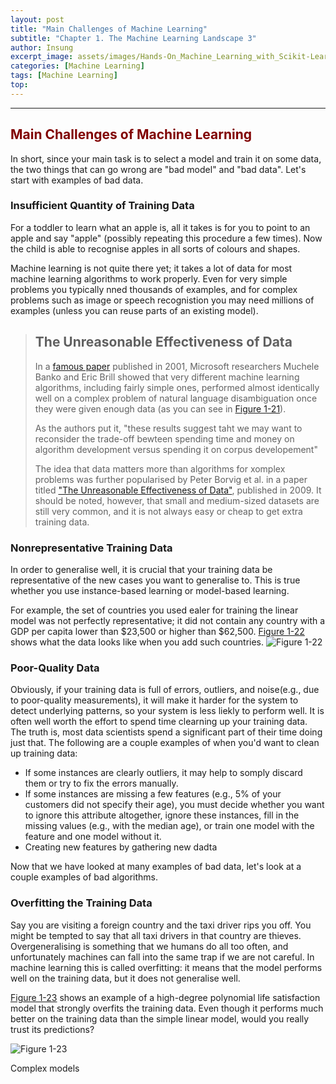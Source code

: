 ```yaml
---
layout: post
title: "Main Challenges of Machine Learning"
subtitle: "Chapter 1. The Machine Learning Landscape 3"
author: Insung
excerpt_image: assets/images/Hands-On_Machine_Learning_with_Scikit-Learn_Keras_and_Tensorflow_-_Aurelien_Geron.jpg
categories: [Machine Learning]
tags: [Machine Learning]
top:
---
```


---

## <span style="color:#800000">Main Challenges of Machine Learning</span>

In short, since your main task is to select a model and train it on some data, the two things that can go wrong are "bad model" and "bad data". Let's start with examples of bad data.

### Insufficient Quantity of Training Data
For a toddler to learn what an apple is, all it takes is for you to point to an apple and say "apple" (possibly repeating this procedure a few times). Now the child is able to recognise apples in all sorts of colours and shapes.

Machine learning is not quite there yet; it takes a lot of data for most machine learning algorithms to work properly. Even for very simple problems you typically nned thousands of examples, and for complex problems such as image or speech recognistion you may need millions of examples (unless you can reuse parts of an existing model).


> ## The Unreasonable Effectiveness of Data
> In a [famous paper](https://dl.acm.org/doi/10.3115/1073012.1073017) published in 2001, Microsoft researchers Muchele Banko and Eric Brill showed that very different machine learning algorithms, including fairly simple ones, performed almost identically well on a complex problem of natural language disambiguation once they were given enough data (as you can see in [Figure 1-21]()).
>
> As the authors put it, "these results suggest taht we may want to reconsider the trade-off bewteen spending time and money on algorithm development versus spending it on corpus developement"
> 
> The idea that data matters more than algorithms for xomplex problems was further popularised by Peter Borvig et al. in a paper titled ["The Unreasonable Effectiveness of Data"](https://static.googleusercontent.com/media/research.google.com/en//pubs/archive/35179.pdf), published in 2009. It should be noted, however, that small and medium-sized datasets are still very common, and it is not always easy or cheap to get extra training data.

### Nonrepresentative Training Data
In order to generalise well, it is crucial that your training data be representative of the new cases you want to generalise to. This is true whether you use instance-based learning or model-based learning.

For example, the set of countries you used ealer for training the linear model was not perfectly representative; it did not contain any country with a GDP per capita lower than $23,500 or higher than $62,500. [Figure 1-22]() shows what the data looks like when you add such countries.
![Figure 1-22](https://github.com/user-attachments/assets/c3cfa7d1-2591-4a5b-bdaa-46fd95e4ea53)

### Poor-Quality Data
Obviously, if your training data is full of errors, outliers, and noise(e.g., due to poor-quality measurements), it will make it harder for the system to detect underlying patterns, so your system is less liekly to perform well. It is often well worth the effort to spend time clearning up your training data. The truth is, most data scientists spend a significant part of their time doing just that. The following are a couple examples of when you'd want to clean up training data:
- If some instances are clearly outliers, it may help to somply discard them or try to fix the errors manually.
- If some instances are missing a few features (e.g., 5% of your customers did not specify their age), you must decide whether you want to ignore this attribute altogether, ignore these instances, fill in the missing values (e.g., with the median age), or train one model with the feature and one model without it.
- Creating new features by gathering new dadta

Now that we have looked at many examples of bad data, let's look at a couple examples of bad algorithms. 

### Overfitting the Training Data 
Say you are visiting a foreign country and the taxi driver rips you off. You might be tempted to say that all taxi drivers in that country are thieves. Overgeneralising is something that we humans do all too often, and unfortunately machines can fall into the same trap if we are not careful. In machine learning this is called overfitting: it means that the model performs well on the training data, but it does not generalise well.

[Figure 1-23]() shows an example of a high-degree polynomial life satisfaction model that strongly overfits the training data. Even though it performs much better on the training data than the simple linear model, would you really trust its predictions?

![Figure 1-23](https://github.com/user-attachments/assets/d976b1ae-8b70-4565-8c66-e2cbf9770f34)

Complex models

